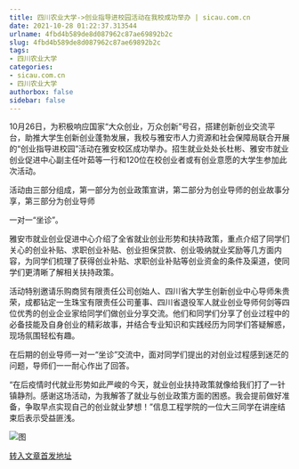 ```yaml
---
title: 四川农业大学->创业指导进校园活动在我校成功举办 | sicau.com.cn
date: 2021-10-28 01:22:37.313544
urlname: 4fbd4b589de8d087962c87ae69892b2c
slug: 4fbd4b589de8d087962c87ae69892b2c
tags: 
- 四川农业大学
categories:
- sicau.com.cn
- 四川农业大学
authorbox: false
sidebar: false
---
```

10月26日，为积极响应国家“大众创业，万众创新”号召，搭建创新创业交流平台，助推大学生创新创业蓬勃发展，我校与雅安市人力资源和社会保障局联合开展的“创业指导进校园”活动在雅安校区成功举办。招生就业处处长杜彬、雅安市就业创业促进中心副主任叶茹等一行和120位在校创业者或有创业意愿的大学生参加此次活动。

活动由三部分组成，第一部分为创业政策宣讲，第二部分为创业导师的创业故事分享，第三部分为创业导师
<!--more-->
一对一“坐诊”。

雅安市就业创业促进中心介绍了全省就业创业形势和扶持政策，重点介绍了同学们关心的创业补贴、求职创业补贴、创业担保贷款、创业吸纳就业奖励等几方面内容，为同学们梳理了获得创业补贴、求职创业补贴等创业资金的条件及渠道，使同学们更清晰了解相关扶持政策。

活动特别邀请乐购商贸有限责任公司创始人、四川省大学生创新创业中心导师朱贵荣，成都钻定一生珠宝有限责任公司董事、四川省退役军人就业创业导师何剑等四位优秀的创业企业家给同学们做创业分享交流。他们和同学们分享了创业过程中的必备技能及自身创业的精彩故事，并结合专业知识和实践经历为同学们答疑解惑，现场氛围轻松有趣。

在后期的创业导师一对一“坐诊”交流中，面对同学们提出的对创业过程感到迷茫的问题，导师们一一耐心作出了回答。

“在后疫情时代就业形势如此严峻的今天，就业创业扶持政策就像给我们打了一针镇静剂。感谢这场活动，为我解答了就业与创业政策方面的困惑。我会提前做好准备，争取早点实现自己的创业就业梦想！”信息工程学院的一位大三同学在讲座结束后表示受益匪浅。

![图](https://news.sicau.edu.cn/__local/3/64/7C/AF64DAC2543A0DF54E1AD3C18BF_EDA71296_D7EE3.png)

[转入文章首发地址](https://news.sicau.edu.cn/info/1078/65120.htm)